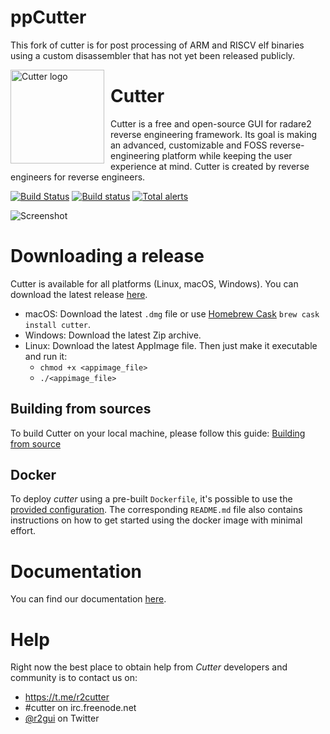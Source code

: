 # ppCutter

This fork of cutter is for post processing of ARM and RISCV elf binaries using a custom disassembler that has not yet been released publicly.

<img width="150" height="150" align="left" style="float: left; margin: 0 10px 0 0;" alt="Cutter logo" src="https://raw.githubusercontent.com/radareorg/cutter/master/src/img/cutter.svg?sanitize=true">

# Cutter

Cutter is a free and open-source GUI for radare2 reverse engineering framework. Its goal is making an advanced, customizable and FOSS reverse-engineering platform while keeping the user experience at mind. Cutter is created by reverse engineers for reverse engineers.  

[![Build Status](https://travis-ci.org/radareorg/cutter.svg?branch=master)](https://travis-ci.org/radareorg/cutter)
[![Build status](https://ci.appveyor.com/api/projects/status/s9rkx1dn3uy4bfdx/branch/master?svg=true)](https://ci.appveyor.com/project/radare/cutter/branch/master)
[![Total alerts](https://img.shields.io/lgtm/alerts/g/radareorg/cutter.svg?logo=lgtm&logoWidth=18)](https://lgtm.com/projects/g/radareorg/cutter/alerts/)

![Screenshot](https://raw.githubusercontent.com/radareorg/cutter/master/docs/source/images/screenshot.png)


# Downloading a release

Cutter is available for all platforms (Linux, macOS, Windows).
You can download the latest release [here](https://github.com/radareorg/cutter/releases).
 * macOS: Download the latest `.dmg` file or use [Homebrew Cask](https://github.com/Homebrew/homebrew-cask) `brew cask install cutter`.
 * Windows: Download the latest Zip archive.
 * Linux: Download the latest AppImage file. Then just make it executable and run it:
   * `chmod +x <appimage_file>`
   * `./<appimage_file>`

## Building from sources

To build Cutter on your local machine, please follow this guide: [Building from source](https://cutter.re/docs/building.html)

## Docker

To deploy *cutter* using a pre-built `Dockerfile`, it's possible to use the [provided configuration](docker). The corresponding `README.md` file also contains instructions on how to get started using the docker image with minimal effort.

# Documentation

You can find our documentation [here](https://cutter.re/docs/).

# Help

Right now the best place to obtain help from *Cutter* developers and community is to contact us on:

- https://t.me/r2cutter
- #cutter on irc.freenode.net
- [@r2gui](https://twitter.com/r2gui) on Twitter
